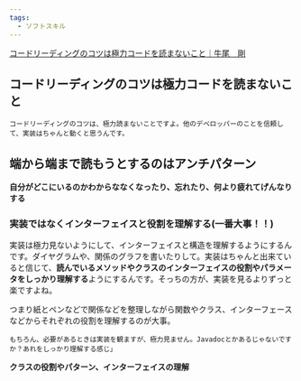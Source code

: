 ```yaml
---
tags:
  - ソフトスキル
---
```

[コードリーディングのコツは極力コードを読まないこと｜牛尾　剛](https://note.com/simplearchitect/n/n8cd219056536)

## コードリーディングのコツは極力コードを読まないこと
```
コードリーディングのコツは、極力読まないことですよ。他のデベロッパーのことを信頼して、実装はちゃんと動くと思うんです。
```

## 端から端まで読もうとするのはアンチパターン
**自分がどこにいるのかわからななくなったり、忘れたり、何より疲れてげんなりする**

### 実装ではなくインターフェイスと役割を理解する(一番大事！！)

実装は極力見ないようにして、インターフェイスと構造を理解するようにするんです。ダイヤグラムや、関係のグラフを書いたりして。実装はちゃんと出来ていると信じて、**読んでいるメソッドやクラスのインターフェイスの役割やパラメータをしっかり理解する**ようにするんです。そっちの方が、実装を見るよりずっと楽ですよね。

つまり紙とペンなどで関係などを整理しながら関数やクラス、インターフェースなどからそれぞれの役割を理解するのが大事。

```
もちろん、必要があるときは実装を観ますが、極力見ません。Javadocとかあるじゃないですか？あれをしっかり理解する感じ」
```

**クラスの役割やパターン、インターフェイスの理解**

